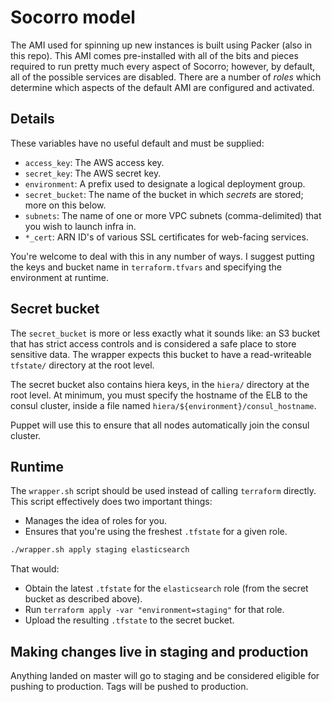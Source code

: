 # Socorro model

The AMI used for spinning up new instances is built using Packer (also in this
repo).  This AMI comes pre-installed with all of the bits and pieces required
to run pretty much every aspect of Socorro; however, by default, all of the
possible services are disabled.  There are a number of *roles* which determine
which aspects of the default AMI are configured and activated.

## Details

These variables have no useful default and must be supplied:
* `access_key`: The AWS access key.
* `secret_key`: The AWS secret key.
* `environment`: A prefix used to designate a logical deployment group.
* `secret_bucket`: The name of the bucket in which *secrets* are stored; more
   on this below.
* `subnets`: The name of one or more VPC subnets (comma-delimited) that you wish to launch infra in.
* `*_cert`: ARN ID's of various SSL certificates for web-facing services.

You're welcome to deal with this in any number of ways. I suggest putting the
keys and bucket name in `terraform.tfvars` and specifying the environment at
runtime.

## Secret bucket

The `secret_bucket` is more or less exactly what it sounds like: an S3 bucket
that has strict access controls and is considered a safe place to store
sensitive data.  The wrapper expects this bucket to have a read-writeable
`tfstate/` directory at the root level.

The secret bucket also contains hiera keys, in the `hiera/` directory at the
root level. At minimum, you must specify the hostname of the ELB to the consul
cluster, inside a file named `hiera/${environment}/consul_hostname`.

Puppet will use this to ensure that all nodes automatically join the consul
cluster.

## Runtime

The `wrapper.sh` script should be used instead of calling `terraform` directly.
This script effectively does two important things:
* Manages the idea of roles for you.
* Ensures that you're using the freshest `.tfstate` for a given role.

```bash
./wrapper.sh apply staging elasticsearch
```

That would:
* Obtain the latest `.tfstate` for the `elasticsearch` role (from the secret
  bucket as described above).
* Run `terraform apply -var "environment=staging"` for that role.
* Upload the resulting `.tfstate` to the secret bucket.

## Making changes live in staging and production

Anything landed on master will go to staging and be considered eligible for
pushing to production. Tags will be pushed to production.
